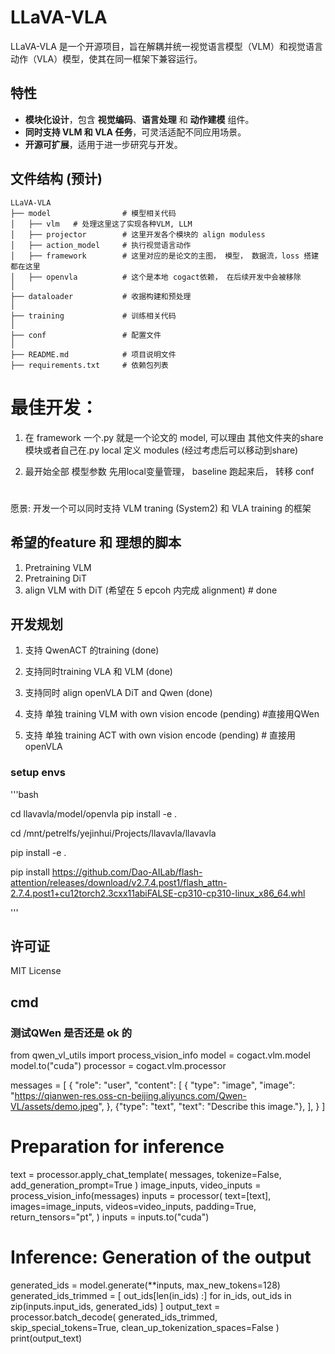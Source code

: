 # LLaVA-VLA

LLaVA-VLA 是一个开源项目，旨在解耦并统一视觉语言模型（VLM）和视觉语言动作（VLA）模型，使其在同一框架下兼容运行。

## 特性

- **模块化设计**，包含 **视觉编码**、**语言处理** 和 **动作建模** 组件。
- **同时支持 VLM 和 VLA 任务**，可灵活适配不同应用场景。
- **开源可扩展**，适用于进一步研究与开发。

## 文件结构 (预计)

```
LLaVA-VLA
├── model                # 模型相关代码
│   ├── vlm   # 处理这里这了实现各种VLM, LLM
│   ├── projector        # 这里开发各个模块的 align moduless
│   ├── action_model     # 执行视觉语言动作
│   ├── framework        # 这里对应的是论文的主图， 模型， 数据流，loss 搭建都在这里
│   ├── openvla          # 这个是本地 cogact依赖， 在后续开发中会被移除
│
├── dataloader           # 收据构建和预处理
│
├── training             # 训练相关代码
│
├── conf                 # 配置文件
│
├── README.md            # 项目说明文件
├── requirements.txt     # 依赖包列表
```

# 最佳开发：
1. 在 framework 一个.py 就是一个论文的 model, 可以理由 其他文件夹的share模块或者自己在.py local 定义 modules (经过考虑后可以移动到share)

2. 最开始全部 模型参数 先用local变量管理， baseline 跑起来后， 转移 conf    

#
愿景: 开发一个可以同时支持 VLM traning (System2) 和 VLA training 的框架

## 希望的feature 和 理想的脚本
1. Pretraining VLM
2. Pretraining DiT
3. align VLM with DiT (希望在 5 epcoh 内完成 alignment) # done 


## 开发规划
1. 支持 QwenACT 的training (done)
2. 支持同时training VLA 和 VLM (done)
3. 支持同时 align openVLA DiT and Qwen (done) 

4. 支持 单独 training VLM with own vision encode (pending) #直接用QWen
5. 支持 单独 training ACT with own vision encode (pending) # 直接用openVLA



### setup envs
'''bash

cd llavavla/model/openvla 
pip install -e .
<!-- 他们的 pyproject.toml 里面已经有很多包的版本很难install， 比如python 版本绑定为 3.10 -->
<!-- 移除 presmiatic 之后将不需要 -->

cd /mnt/petrelfs/yejinhui/Projects/llavavla/llavavla

pip install -e .


<!-- hard to pip flash_attn-->
pip install https://github.com/Dao-AILab/flash-attention/releases/download/v2.7.4.post1/flash_attn-2.7.4.post1+cu12torch2.3cxx11abiFALSE-cp310-cp310-linux_x86_64.whl


'''
## 许可证

MIT License



## cmd

### 测试QWen 是否还是 ok 的



from qwen_vl_utils import process_vision_info
model = cogact.vlm.model
model.to("cuda")
processor = cogact.vlm.processor

messages = [
    {
        "role": "user",
        "content": [
            {
                "type": "image",
                "image": "https://qianwen-res.oss-cn-beijing.aliyuncs.com/Qwen-VL/assets/demo.jpeg",
            },
            {"type": "text", "text": "Describe this image."},
        ],
    }
]

# Preparation for inference
text = processor.apply_chat_template(
    messages, tokenize=False, add_generation_prompt=True
)
image_inputs, video_inputs = process_vision_info(messages)
inputs = processor(
    text=[text],
    images=image_inputs,
    videos=video_inputs,
    padding=True,
    return_tensors="pt",
)
inputs = inputs.to("cuda")

# Inference: Generation of the output
generated_ids = model.generate(**inputs, max_new_tokens=128)
generated_ids_trimmed = [
    out_ids[len(in_ids) :] for in_ids, out_ids in zip(inputs.input_ids, generated_ids)
]
output_text = processor.batch_decode(
    generated_ids_trimmed, skip_special_tokens=True, clean_up_tokenization_spaces=False
)
print(output_text)
